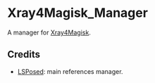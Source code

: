 # Xray4Magisk_Manager
A manager for [Xray4Magisk](https://github.com/CerteKim/Xray4Magisk).

## Credits 

- [LSPosed](https://github.com/LSPosed/LSPosed): main references manager.
